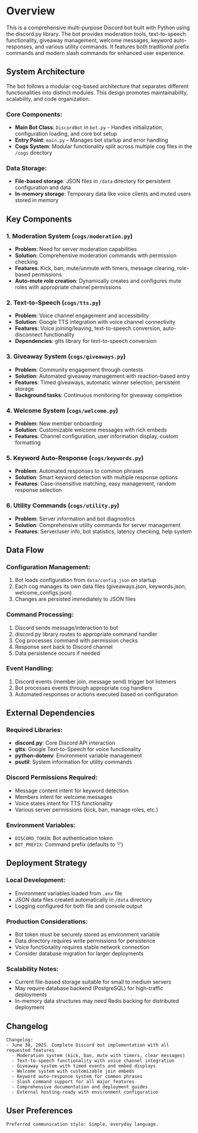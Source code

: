 # Overview

This is a comprehensive multi-purpose Discord bot built with Python using the discord.py library. The bot provides moderation tools, text-to-speech functionality, giveaway management, welcome messages, keyword auto-responses, and various utility commands. It features both traditional prefix commands and modern slash commands for enhanced user experience.

## System Architecture

The bot follows a modular cog-based architecture that separates different functionalities into distinct modules. This design promotes maintainability, scalability, and code organization.

### Core Components:
- **Main Bot Class**: `DiscordBot` in `bot.py` - Handles initialization, configuration loading, and core bot setup
- **Entry Point**: `main.py` - Manages bot startup and error handling
- **Cogs System**: Modular functionality split across multiple cog files in the `/cogs` directory

### Data Storage:
- **File-based storage**: JSON files in `/data` directory for persistent configuration and data
- **In-memory storage**: Temporary data like voice clients and muted users stored in memory

## Key Components

### 1. Moderation System (`cogs/moderation.py`)
- **Problem**: Need for server moderation capabilities
- **Solution**: Comprehensive moderation commands with permission checking
- **Features**: Kick, ban, mute/unmute with timers, message clearing, role-based permissions
- **Auto-mute role creation**: Dynamically creates and configures mute roles with appropriate channel permissions

### 2. Text-to-Speech (`cogs/tts.py`)
- **Problem**: Voice channel engagement and accessibility
- **Solution**: Google TTS integration with voice channel connectivity
- **Features**: Voice joining/leaving, text-to-speech conversion, auto-disconnect functionality
- **Dependencies**: gtts library for text-to-speech conversion

### 3. Giveaway System (`cogs/giveaways.py`)
- **Problem**: Community engagement through contests
- **Solution**: Automated giveaway management with reaction-based entry
- **Features**: Timed giveaways, automatic winner selection, persistent storage
- **Background tasks**: Continuous monitoring for giveaway completion

### 4. Welcome System (`cogs/welcome.py`)
- **Problem**: New member onboarding
- **Solution**: Customizable welcome messages with rich embeds
- **Features**: Channel configuration, user information display, custom formatting

### 5. Keyword Auto-Response (`cogs/keywords.py`)
- **Problem**: Automated responses to common phrases
- **Solution**: Smart keyword detection with multiple response options
- **Features**: Case-insensitive matching, easy management, random response selection

### 6. Utility Commands (`cogs/utility.py`)
- **Problem**: Server information and bot diagnostics
- **Solution**: Comprehensive utility commands for server management
- **Features**: Server/user info, bot statistics, latency checking, help system

## Data Flow

### Configuration Management:
1. Bot loads configuration from `data/config.json` on startup
2. Each cog manages its own data files (giveaways.json, keywords.json, welcome_configs.json)
3. Changes are persisted immediately to JSON files

### Command Processing:
1. Discord sends message/interaction to bot
2. discord.py library routes to appropriate command handler
3. Cog processes command with permission checks
4. Response sent back to Discord channel
5. Data persistence occurs if needed

### Event Handling:
1. Discord events (member join, message send) trigger bot listeners
2. Bot processes events through appropriate cog handlers
3. Automated responses or actions executed based on configuration

## External Dependencies

### Required Libraries:
- **discord.py**: Core Discord API interaction
- **gtts**: Google Text-to-Speech for voice functionality
- **python-dotenv**: Environment variable management
- **psutil**: System information for utility commands

### Discord Permissions Required:
- Message content intent for keyword detection
- Members intent for welcome messages
- Voice states intent for TTS functionality
- Various server permissions (kick, ban, manage roles, etc.)

### Environment Variables:
- `DISCORD_TOKEN`: Bot authentication token
- `BOT_PREFIX`: Command prefix (defaults to '!')

## Deployment Strategy

### Local Development:
- Environment variables loaded from `.env` file
- JSON data files created automatically in `/data` directory
- Logging configured for both file and console output

### Production Considerations:
- Bot token must be securely stored as environment variable
- Data directory requires write permissions for persistence
- Voice functionality requires stable network connection
- Consider database migration for larger deployments

### Scalability Notes:
- Current file-based storage suitable for small to medium servers
- May require database backend (PostgreSQL) for high-traffic deployments
- In-memory data structures may need Redis backing for distributed deployment

## Changelog
```
Changelog:
- June 30, 2025. Complete Discord bot implementation with all requested features
  - Moderation system (kick, ban, mute with timers, clear messages)
  - Text-to-speech functionality with voice channel integration
  - Giveaway system with timed events and embed displays
  - Welcome system with customizable join embeds
  - Keyword auto-response system for common phrases
  - Slash command support for all major features
  - Comprehensive documentation and deployment guides
  - External hosting-ready with environment configuration
```

## User Preferences
```
Preferred communication style: Simple, everyday language.
```